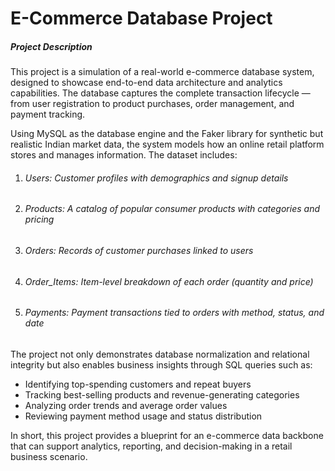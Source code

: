 # E-Commerce Database Project



##### Project Description



This project is a simulation of a real-world e-commerce database system, designed to showcase end-to-end data architecture and analytics capabilities. The database captures the complete transaction lifecycle — from user registration to product purchases, order management, and payment tracking.



Using MySQL as the database engine and the Faker library for synthetic but realistic Indian market data, the system models how an online retail platform stores and manages information. The dataset includes:



1. ###### Users: Customer profiles with demographics and signup details
2. ###### Products: A catalog of popular consumer products with categories and pricing
3. ###### Orders: Records of customer purchases linked to users
4. ###### Order\_Items: Item-level breakdown of each order (quantity and price)
5. ###### Payments: Payment transactions tied to orders with method, status, and date

###### 

The project not only demonstrates database normalization and relational integrity but also enables business insights through SQL queries such as:



* Identifying top-spending customers and repeat buyers
* Tracking best-selling products and revenue-generating categories
* Analyzing order trends and average order values
* Reviewing payment method usage and status distribution



In short, this project provides a blueprint for an e-commerce data backbone that can support analytics, reporting, and decision-making in a retail business scenario.

